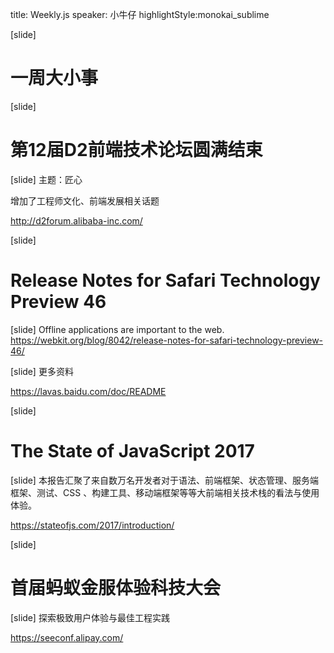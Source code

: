 title: Weekly.js
speaker: 小牛仔
highlightStyle:monokai_sublime

[slide]
# 一周大小事

[slide]
# 第12届D2前端技术论坛圆满结束

[slide]
主题：匠心

增加了工程师文化、前端发展相关话题

http://d2forum.alibaba-inc.com/

[slide]
# Release Notes for Safari Technology Preview 46

[slide]
Offline applications are important to the web.
https://webkit.org/blog/8042/release-notes-for-safari-technology-preview-46/

[slide]
更多资料

https://lavas.baidu.com/doc/README

[slide]
# The State of JavaScript 2017

[slide]
本报告汇聚了来自数万名开发者对于语法、前端框架、状态管理、服务端框架、测试、CSS 、构建工具、移动端框架等等大前端相关技术栈的看法与使用体验。

https://stateofjs.com/2017/introduction/


[slide]
# 首届蚂蚁金服体验科技大会

[slide]
探索极致用户体验与最佳工程实践

https://seeconf.alipay.com/

